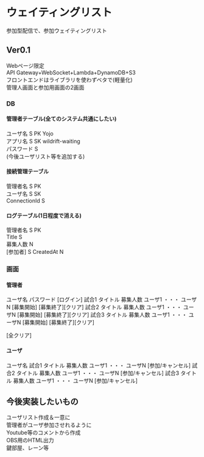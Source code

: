 # ウェイティングリスト  
参加型配信で、参加ウェイティングリスト


## Ver0.1  
Webページ限定  
API Gateway+WebSocket+Lambda+DynamoDB+S3  
フロントエンドはライブラリを使わずベタで(軽量化)  
管理人画面と参加用画面の2画面  
  
  
### DB      
  
#### 管理者テーブル(全てのシステム共通にしたい)  
ユーザ名 S PK   Yojo  
アプリ名 S SK   wildrift-waiting  
パスワード S  
(今後ユーザリスト等を追加する)
  
#### 接続管理テーブル  
管理者名 S PK  
ユーザ名 S SK  
ConnectionId S    
  
#### ログテーブル(1日程度で消える)  
管理者名 S PK  
Title S    
募集人数 N  
[参加者] S
CreatedAt N    

### 画面  
#### 管理者  
ユーザ名   パスワード    [ログイン]
試合1  タイトル  募集人数   ユーザ1 ・・・ ユーザN   [募集開始] [募集終了][クリア]
試合2  タイトル  募集人数   ユーザ1 ・・・ ユーザN   [募集開始] [募集終了][クリア]
試合3  タイトル  募集人数   ユーザ1 ・・・ ユーザN   [募集開始] [募集終了][クリア]

[全クリア]


#### ユーザ
ユーザ名
試合1  タイトル  募集人数   ユーザ1 ・・・ ユーザN   [参加/キャンセル]
試合2  タイトル  募集人数   ユーザ1 ・・・ ユーザN   [参加/キャンセル]
試合3  タイトル  募集人数   ユーザ1 ・・・ ユーザN   [参加/キャンセル]


  
## 今後実装したいもの  
ユーザリスト作成＆一意に  
管理者がユーザ参加させれるように  
Youtube等のコメントから作成  
OBS用のHTML出力  
鍵部屋、レーン等  
  

